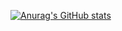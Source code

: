 [![Anurag's GitHub stats](https://github-readme-stats.vercel.app/api?username=noruyam)](https://github.com/anuraghazra/github-readme-stats)

